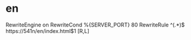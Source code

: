# en
RewriteEngine on
RewriteCond %{SERVER_PORT} 80 
RewriteRule ^(.*)$ https://541n/en/index.html$1 [R,L]
